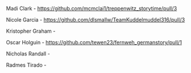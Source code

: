 Madi Clark		- https://github.com/mcmclai1/treppenwitz_storytime/pull/3

Nicole Garcia		- https://github.com/dlsmallw/TeamKuddelmuddel316/pull/3

Kristopher Graham	-

Oscar Holguin		- https://github.com/tewen23/fernweh_germanstory/pull/1

Nicholas Randall	-

Radmes Tirado		-
